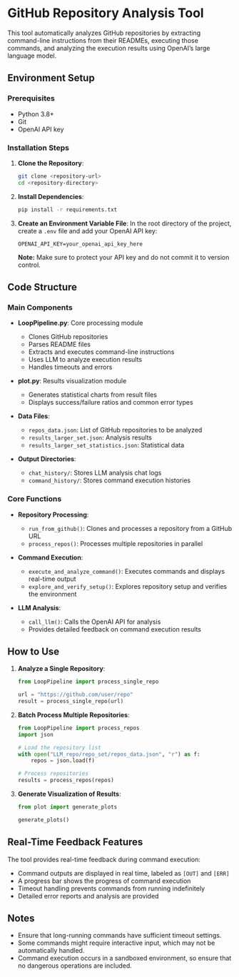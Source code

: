 # GitHub Repository Analysis Tool

This tool automatically analyzes GitHub repositories by extracting command-line instructions from their READMEs, executing those commands, and analyzing the execution results using OpenAI’s large language model.

## Environment Setup

### Prerequisites
- Python 3.8+
- Git
- OpenAI API key

### Installation Steps

1. **Clone the Repository**:
   ```bash
   git clone <repository-url>
   cd <repository-directory>
   ```

2. **Install Dependencies**:
   ```bash
   pip install -r requirements.txt
   ```

3. **Create an Environment Variable File**:
   In the root directory of the project, create a `.env` file and add your OpenAI API key:
   ```
   OPENAI_API_KEY=your_openai_api_key_here
   ```
   
   **Note:** Make sure to protect your API key and do not commit it to version control.

## Code Structure

### Main Components

- **LoopPipeline.py**: Core processing module
  - Clones GitHub repositories
  - Parses README files
  - Extracts and executes command-line instructions
  - Uses LLM to analyze execution results
  - Handles timeouts and errors
  
- **plot.py**: Results visualization module
  - Generates statistical charts from result files
  - Displays success/failure ratios and common error types
  
- **Data Files**:
  - `repos_data.json`: List of GitHub repositories to be analyzed
  - `results_larger_set.json`: Analysis results
  - `results_larger_set_statistics.json`: Statistical data

- **Output Directories**:
  - `chat_history/`: Stores LLM analysis chat logs
  - `command_history/`: Stores command execution histories

### Core Functions

- **Repository Processing**:
  - `run_from_github()`: Clones and processes a repository from a GitHub URL
  - `process_repos()`: Processes multiple repositories in parallel
  
- **Command Execution**:
  - `execute_and_analyze_command()`: Executes commands and displays real-time output
  - `explore_and_verify_setup()`: Explores repository setup and verifies the environment
  
- **LLM Analysis**:
  - `call_llm()`: Calls the OpenAI API for analysis
  - Provides detailed feedback on command execution results

## How to Use

1. **Analyze a Single Repository**:
   ```python
   from LoopPipeline import process_single_repo
   
   url = "https://github.com/user/repo"
   result = process_single_repo(url)
   ```

2. **Batch Process Multiple Repositories**:
   ```python
   from LoopPipeline import process_repos
   import json
   
   # Load the repository list
   with open("LLM_repo/repo_set/repos_data.json", "r") as f:
       repos = json.load(f)
   
   # Process repositories
   results = process_repos(repos)
   ```

3. **Generate Visualization of Results**:
   ```python
   from plot import generate_plots
   
   generate_plots()
   ```

## Real-Time Feedback Features

The tool provides real-time feedback during command execution:
- Command outputs are displayed in real time, labeled as `[OUT]` and `[ERR]`
- A progress bar shows the progress of command execution
- Timeout handling prevents commands from running indefinitely
- Detailed error reports and analysis are provided

## Notes

- Ensure that long-running commands have sufficient timeout settings.
- Some commands might require interactive input, which may not be automatically handled.
- Command execution occurs in a sandboxed environment, so ensure that no dangerous operations are included.